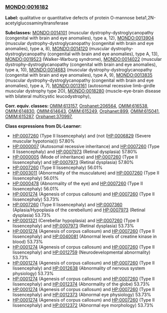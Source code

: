 
### [MONDO:0016182](http://purl.obolibrary.org/obo/MONDO_0016182)
**Label:** qualitative or quantitative defects of protein O-mannose beta1,2N-acetylglucosaminyltransferase

**Subclasses:** [MONDO:0014101](http://purl.obolibrary.org/obo/MONDO_0014101) (muscular dystrophy-dystroglycanopathy (congenital with brain and eye anomalies), type a, 12), [MONDO:0013904](http://purl.obolibrary.org/obo/MONDO_0013904) (muscular dystrophy-dystroglycanopathy (congenital with brain and eye anomalies), type a, 8), [MONDO:0014120](http://purl.obolibrary.org/obo/MONDO_0014120) (muscular dystrophy-dystroglycanopathy (congenital with brain and eye anomalies), type A, 13), [MONDO:0019523](http://purl.obolibrary.org/obo/MONDO_0019523) (Walker-Warburg syndrome), [MONDO:0014022](http://purl.obolibrary.org/obo/MONDO_0014022) (muscular dystrophy-dystroglycanopathy (congenital with brain and eye anomalies), type a, 10), [MONDO:0014683](http://purl.obolibrary.org/obo/MONDO_0014683) (muscular dystrophy-dystroglycanopathy (congenital with brain and eye anomalies), type A, 9), [MONDO:0013835](http://purl.obolibrary.org/obo/MONDO_0013835) (muscular dystrophy-dystroglycanopathy (congenital with brain and eye anomalies), type a, 7), [MONDO:0013161](http://purl.obolibrary.org/obo/MONDO_0013161) (autosomal recessive limb-girdle muscular dystrophy type 2O), [MONDO:0018280](http://purl.obolibrary.org/obo/MONDO_0018280) (muscle-eye-brain disease with bilateral multicystic leucodystrophy), 

**Corr. equiv. classes:** [OMIM:613157](http://purl.obolibrary.org/obo/OMIM_613157), [Orphanet:206564](http://www.orpha.net/ORDO/Orphanet_206564), [OMIM:616538](http://purl.obolibrary.org/obo/OMIM_616538), [OMIM:614830](http://purl.obolibrary.org/obo/OMIM_614830), [OMIM:614643](http://purl.obolibrary.org/obo/OMIM_614643), [OMIM:615249](http://purl.obolibrary.org/obo/OMIM_615249), [Orphanet:899](http://www.orpha.net/ORDO/Orphanet_899), [OMIM:615041](http://purl.obolibrary.org/obo/OMIM_615041), [OMIM:615287](http://purl.obolibrary.org/obo/OMIM_615287), [Orphanet:370997](http://www.orpha.net/ORDO/Orphanet_370997), 

**Class expressions from DL-Learner:**

- [HP:0007260](http://purl.obolibrary.org/obo/HP_0007260) (Type II lissencephaly) and (not ([HP:0006829](http://purl.obolibrary.org/obo/HP_0006829) (Severe muscular hypotonia))) 57.80%
- [HP:0000007](http://purl.obolibrary.org/obo/HP_0000007) (Autosomal recessive inheritance) and [HP:0007260](http://purl.obolibrary.org/obo/HP_0007260) (Type II lissencephaly) and [HP:0007973](http://purl.obolibrary.org/obo/HP_0007973) (Retinal dysplasia) 57.80%
- [HP:0000005](http://purl.obolibrary.org/obo/HP_0000005) (Mode of inheritance) and [HP:0007260](http://purl.obolibrary.org/obo/HP_0007260) (Type II lissencephaly) and [HP:0007973](http://purl.obolibrary.org/obo/HP_0007973) (Retinal dysplasia) 57.80%
- [HP:0007260](http://purl.obolibrary.org/obo/HP_0007260) (Type II lissencephaly) 56.01%
- [HP:0003011](http://purl.obolibrary.org/obo/HP_0003011) (Abnormality of the musculature) and [HP:0007260](http://purl.obolibrary.org/obo/HP_0007260) (Type II lissencephaly) 56.01%
- [HP:0000478](http://purl.obolibrary.org/obo/HP_0000478) (Abnormality of the eye) and [HP:0007260](http://purl.obolibrary.org/obo/HP_0007260) (Type II lissencephaly) 56.01%
- [HP:0001274](http://purl.obolibrary.org/obo/HP_0001274) (Agenesis of corpus callosum) and [HP:0007260](http://purl.obolibrary.org/obo/HP_0007260) (Type II lissencephaly) 53.73%
- [HP:0007260](http://purl.obolibrary.org/obo/HP_0007260) (Type II lissencephaly) and [HP:0007360](http://purl.obolibrary.org/obo/HP_0007360) (Aplasia/Hypoplasia of the cerebellum) and [HP:0007973](http://purl.obolibrary.org/obo/HP_0007973) (Retinal dysplasia) 53.73%
- [HP:0001321](http://purl.obolibrary.org/obo/HP_0001321) (Cerebellar hypoplasia) and [HP:0007260](http://purl.obolibrary.org/obo/HP_0007260) (Type II lissencephaly) and [HP:0007973](http://purl.obolibrary.org/obo/HP_0007973) (Retinal dysplasia) 53.73%
- [HP:0001274](http://purl.obolibrary.org/obo/HP_0001274) (Agenesis of corpus callosum) and [HP:0007260](http://purl.obolibrary.org/obo/HP_0007260) (Type II lissencephaly) and [HP:0040081](http://purl.obolibrary.org/obo/HP_0040081) (Abnormal levels of creatine kinase in blood) 53.73%
- [HP:0001274](http://purl.obolibrary.org/obo/HP_0001274) (Agenesis of corpus callosum) and [HP:0007260](http://purl.obolibrary.org/obo/HP_0007260) (Type II lissencephaly) and [HP:0012759](http://purl.obolibrary.org/obo/HP_0012759) (Neurodevelopmental abnormality) 53.73%
- [HP:0001274](http://purl.obolibrary.org/obo/HP_0001274) (Agenesis of corpus callosum) and [HP:0007260](http://purl.obolibrary.org/obo/HP_0007260) (Type II lissencephaly) and [HP:0012638](http://purl.obolibrary.org/obo/HP_0012638) (Abnormality of nervous system physiology) 53.73%
- [HP:0001274](http://purl.obolibrary.org/obo/HP_0001274) (Agenesis of corpus callosum) and [HP:0007260](http://purl.obolibrary.org/obo/HP_0007260) (Type II lissencephaly) and [HP:0012374](http://purl.obolibrary.org/obo/HP_0012374) (Abnormality of the globe) 53.73%
- [HP:0001274](http://purl.obolibrary.org/obo/HP_0001274) (Agenesis of corpus callosum) and [HP:0007260](http://purl.obolibrary.org/obo/HP_0007260) (Type II lissencephaly) and [HP:0012373](http://purl.obolibrary.org/obo/HP_0012373) (Abnormal eye physiology) 53.73%
- [HP:0001274](http://purl.obolibrary.org/obo/HP_0001274) (Agenesis of corpus callosum) and [HP:0007260](http://purl.obolibrary.org/obo/HP_0007260) (Type II lissencephaly) and [HP:0012372](http://purl.obolibrary.org/obo/HP_0012372) (Abnormal eye morphology) 53.73%


